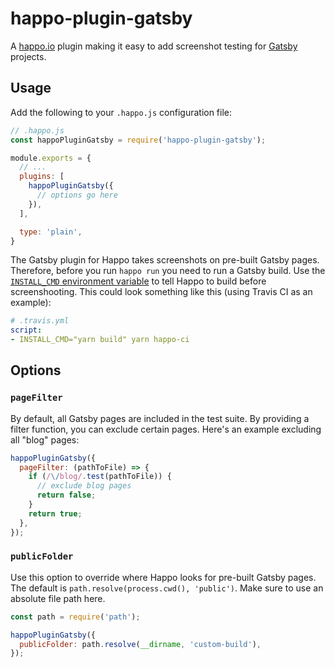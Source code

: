 # happo-plugin-gatsby

A [happo.io](https://github.com/enduire/happo.io) plugin making it easy to add
screenshot testing for [Gatsby](https://www.gatsbyjs.org/) projects.

## Usage

Add the following to your `.happo.js` configuration file:

```js
// .happo.js
const happoPluginGatsby = require('happo-plugin-gatsby');

module.exports = {
  // ...
  plugins: [
    happoPluginGatsby({
      // options go here
    }),
  ],

  type: 'plain',
}
```

The Gatsby plugin for Happo takes screenshots on pre-built Gatsby pages.
Therefore, before you run `happo run` you need to run a Gatsby build. Use the
[`INSTALL_CMD` environment
variable](https://github.com/enduire/happo.io#integrating-with-your-continuous-integration-ci-environment)
to tell Happo to build before screenshooting.  This could look something like
this (using Travis CI as an example):

```yaml
# .travis.yml
script:
- INSTALL_CMD="yarn build" yarn happo-ci
```

## Options

### `pageFilter`

By default, all Gatsby pages are included in the test suite. By providing a
filter function, you can exclude certain pages. Here's an example excluding all
"blog" pages:

```js
happoPluginGatsby({
  pageFilter: (pathToFile) => {
    if (/\/blog/.test(pathToFile)) {
      // exclude blog pages
      return false;
    }
    return true;
  },
});
```

### `publicFolder`

Use this option to override where Happo looks for pre-built Gatsby pages. The
default is `path.resolve(process.cwd(), 'public')`. Make sure to use an
absolute file path here.

```js
const path = require('path');

happoPluginGatsby({
  publicFolder: path.resolve(__dirname, 'custom-build'),
});
```
